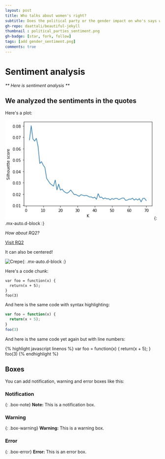 ```yaml
---
layout: post
title: Who talks about women's right?
subtitle: Does the political party or the gender impact on who's says what?
gh-repo: daattali/beautiful-jekyll
thumbnail : political_parties_sentiment.png
gh-badge: [star, fork, follow]
tags: [add gender_sentiment.png]
comments: true
---
```


# Sentiment analysis

_** Here is sentiment analysis **_

## We analyzed the sentiments in the quotes

Here's a plot:

![SentimentAnalysis](/assets/img/courbe.jpg){: .mx-auto.d-block :}

_How about RQ2?_

[Visit RQ2](https://unesmu.github.io/RQ2/)

It can also be centered!

![Crepe](https://s3-media3.fl.yelpcdn.com/bphoto/cQ1Yoa75m2yUFFbY2xwuqw/348s.jpg){: .mx-auto.d-block :}

Here's a code chunk:

~~~
var foo = function(x) {
  return(x + 5);
}
foo(3)
~~~

And here is the same code with syntax highlighting:

```javascript
var foo = function(x) {
  return(x + 5);
}
foo(3)
```

And here is the same code yet again but with line numbers:

{% highlight javascript linenos %}
var foo = function(x) {
  return(x + 5);
}
foo(3)
{% endhighlight %}

## Boxes
You can add notification, warning and error boxes like this:

### Notification

{: .box-note}
**Note:** This is a notification box.

### Warning

{: .box-warning}
**Warning:** This is a warning box.

### Error

{: .box-error}
**Error:** This is an error box.
